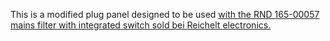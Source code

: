 This is a modified plug panel designed to be used [with the RND 165-00057 mains filter with integrated switch sold bei Reichelt electronics.](https://www.reichelt.de/entstoerfilter-6-a-c14-snap-in-rnd-165-00057-p253031.html?&trstct=pos_0&nbc=1)